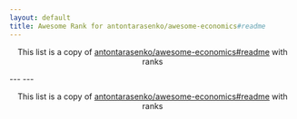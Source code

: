 ```yaml
---
layout: default
title: Awesome Rank for antontarasenko/awesome-economics#readme
---
```


<p align="center">
	This list is a copy of <a href="https://github.com/antontarasenko/awesome-economics#readme">antontarasenko/awesome-economics#readme</a> with ranks
</p>
---
---
<p align="center">
	This list is a copy of <a href="https://github.com/antontarasenko/awesome-economics#readme">antontarasenko/awesome-economics#readme</a> with ranks
</p>

